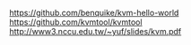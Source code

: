 https://github.com/benquike/kvm-hello-world
https://github.com/kvmtool/kvmtool
http://www3.nccu.edu.tw/~yuf/slides/kvm.pdf